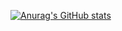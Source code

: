 [![Anurag's GitHub stats](https://github-readme-stats.vercel.app/api?username=William1234567891011121314)](https://github.com/anuraghazra/github-readme-stats)

<!--
**William1234567891011121314/William1234567891011121314** is a ✨ _special_ ✨ repository because its `README.md` (this file) appears on your GitHub profile.

Here are some ideas to get you started:

- 🔭 I’m currently working on ...
- 🌱 I’m currently learning ...
- 👯 I’m looking to collaborate on ...
- 🤔 I’m looking for help with ...
- 💬 Ask me about ...
- 📫 How to reach me: ...
- 😄 Pronouns: ...
- ⚡ Fun fact: ...
-->
